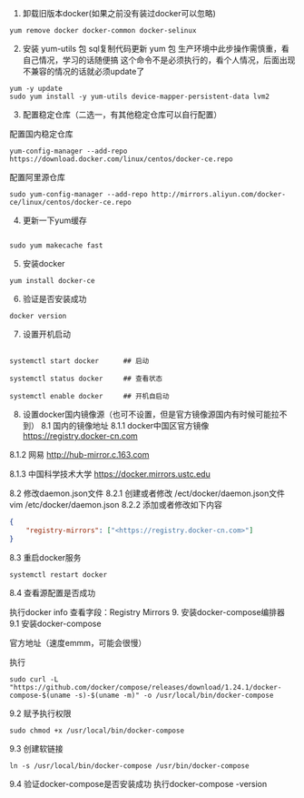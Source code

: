 1. 卸载旧版本docker(如果之前没有装过docker可以忽略)

```shell
yum remove docker docker-common docker-selinux
```
2. 安装 yum-utils 包
sql复制代码更新 yum 包
生产环境中此步操作需慎重，看自己情况，学习的话随便搞
这个命令不是必须执行的，看个人情况，后面出现不兼容的情况的话就必须update了

```shell
yum -y update
sudo yum install -y yum-utils device-mapper-persistent-data lvm2
```

3. 配置稳定仓库（二选一，有其他稳定仓库可以自行配置）

配置国内稳定仓库
```shell
yum-config-manager --add-repo https://download.docker.com/linux/centos/docker-ce.repo
```

配置阿里源仓库
```shell
sudo yum-config-manager --add-repo http://mirrors.aliyun.com/docker-ce/linux/centos/docker-ce.repo
```

4. 更新一下yum缓存
```shell

sudo yum makecache fast

```

5. 安装docker

```shell
yum install docker-ce

```

6. 验证是否安装成功

```shell
docker version
```

7. 设置开机启动

```shell

systemctl start docker		## 启动

systemctl status docker		## 查看状态

systemctl enable docker		## 开机自启动
```


8. 设置docker国内镜像源（也可不设置，但是官方镜像源国内有时候可能拉不到）
8.1 国内的镜像地址
8.1.1 docker中国区官方镜像
https://registry.docker-cn.com

8.1.2 网易
http://hub-mirror.c.163.com

8.1.3 中国科学技术大学
https://docker.mirrors.ustc.edu

8.2 修改daemon.json文件
8.2.1 创建或者修改 /ect/docker/daemon.json文件
vim /etc/docker/daemon.json
8.2.2 添加或者修改如下内容
```json
{
    "registry-mirrors": ["<https://registry.docker-cn.com>"]
}

```


8.3 重启docker服务

```shell
systemctl restart docker

```

8.4 查看源配置是否成功

执行docker info
查看字段：Registry Mirrors
9. 安装docker-compose编排器
9.1 安装docker-compose

官方地址（速度emmm，可能会很慢）

执行
```shell
sudo curl -L "https://github.com/docker/compose/releases/download/1.24.1/docker-compose-$(uname -s)-$(uname -m)" -o /usr/local/bin/docker-compose

```

9.2 赋予执行权限

```shell
sudo chmod +x /usr/local/bin/docker-compose

```


9.3 创建软链接

```shell
ln -s /usr/local/bin/docker-compose /usr/bin/docker-compose
```

9.4 验证docker-compose是否安装成功
执行docker-compose -version
